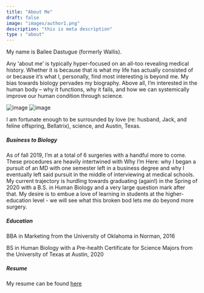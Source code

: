 ```yaml
---
title: "About Me"
draft: false
image: "images/author1.png"
description: "this is meta description"
type : "about"
---
```


My name is Bailee Dastugue (formerly Wallis). 

Any ‘about me’ is typically hyper-focused on an all-too revealing medical history. Whether it is because that is what my life has actually consisted of or because it’s what I, personally, find most interesting is beyond me. My bias towards biology pervades my biography. Above all, I’m interested in the human body – why it functions, why it fails, and how we can systemically improve our human condition through science.

![image](/images/about-3.jpg)
![image](/images/about-2.jpg)

I am fortunate enough to be surrounded by love (re: husband, Jack, and feline offspring, Bellatrix), science, and Austin, Texas. 

##### Business to Biology

As of fall 2019, I’m at a total of 6 surgeries with a handful more to come. These procedures are heavily intertwined with Why I’m Here: why I began a pursuit of an MD with one semester left in a business degree and why I eventually left said pursuit in the middle of interviewing at medical schools. My current trajectory is hurdling towards graduating (again!) in the Spring of 2020 with a B.S. in Human Biology and a very large question mark after that. My desire is to embue a love of learning in students at the higher-education level - we will see what this broken bod lets me do beyond more surgery.

##### Education

BBA in Marketing from the University of Oklahoma in Norman, 2016

BS in Human Biology with a Pre-health Certificate for Science Majors from the University of Texas at Austin, 2020

##### Resume

My resume can be found [here](/Resume1.pdf)
